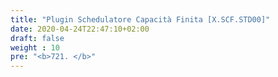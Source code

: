 ```yaml
---
title: "Plugin Schedulatore Capacità Finita [X.SCF.STD00]"
date: 2020-04-24T22:47:10+02:00
draft: false
weight : 10
pre: "<b>721. </b>"
---
```

